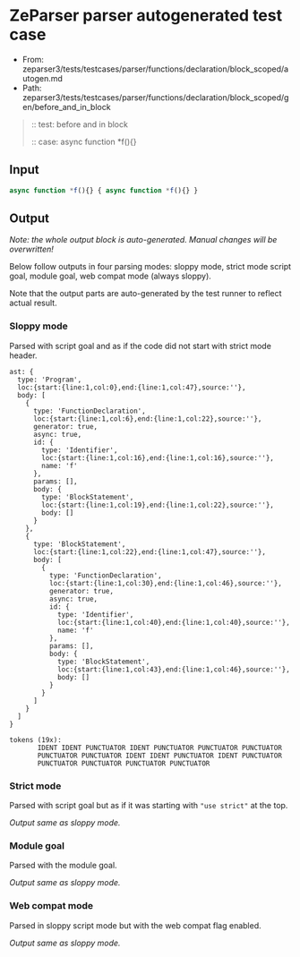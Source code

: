 # ZeParser parser autogenerated test case

- From: zeparser3/tests/testcases/parser/functions/declaration/block_scoped/autogen.md
- Path: zeparser3/tests/testcases/parser/functions/declaration/block_scoped/gen/before_and_in_block

> :: test: before and in block
>
> :: case: async function *f(){}

## Input


`````js
async function *f(){} { async function *f(){} }
`````

## Output

_Note: the whole output block is auto-generated. Manual changes will be overwritten!_

Below follow outputs in four parsing modes: sloppy mode, strict mode script goal, module goal, web compat mode (always sloppy).

Note that the output parts are auto-generated by the test runner to reflect actual result.

### Sloppy mode

Parsed with script goal and as if the code did not start with strict mode header.

`````
ast: {
  type: 'Program',
  loc:{start:{line:1,col:0},end:{line:1,col:47},source:''},
  body: [
    {
      type: 'FunctionDeclaration',
      loc:{start:{line:1,col:6},end:{line:1,col:22},source:''},
      generator: true,
      async: true,
      id: {
        type: 'Identifier',
        loc:{start:{line:1,col:16},end:{line:1,col:16},source:''},
        name: 'f'
      },
      params: [],
      body: {
        type: 'BlockStatement',
        loc:{start:{line:1,col:19},end:{line:1,col:22},source:''},
        body: []
      }
    },
    {
      type: 'BlockStatement',
      loc:{start:{line:1,col:22},end:{line:1,col:47},source:''},
      body: [
        {
          type: 'FunctionDeclaration',
          loc:{start:{line:1,col:30},end:{line:1,col:46},source:''},
          generator: true,
          async: true,
          id: {
            type: 'Identifier',
            loc:{start:{line:1,col:40},end:{line:1,col:40},source:''},
            name: 'f'
          },
          params: [],
          body: {
            type: 'BlockStatement',
            loc:{start:{line:1,col:43},end:{line:1,col:46},source:''},
            body: []
          }
        }
      ]
    }
  ]
}

tokens (19x):
       IDENT IDENT PUNCTUATOR IDENT PUNCTUATOR PUNCTUATOR PUNCTUATOR
       PUNCTUATOR PUNCTUATOR IDENT IDENT PUNCTUATOR IDENT PUNCTUATOR
       PUNCTUATOR PUNCTUATOR PUNCTUATOR PUNCTUATOR
`````

### Strict mode

Parsed with script goal but as if it was starting with `"use strict"` at the top.

_Output same as sloppy mode._

### Module goal

Parsed with the module goal.

_Output same as sloppy mode._

### Web compat mode

Parsed in sloppy script mode but with the web compat flag enabled.

_Output same as sloppy mode._
